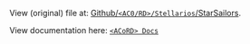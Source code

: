 View (original) file at: [Github/`<AC0/RD>/Stellarios`/StarSailors](https://github.com/acord-robotics/stellarios/blob/95d819d53c373d0b86a16efb3eef0b7e8bb055f5/manacaster-starsailors.md).

View documentation here: [`<ACoRD> Docs`](http://acord-robotics.github.io/stellarios/docs)



